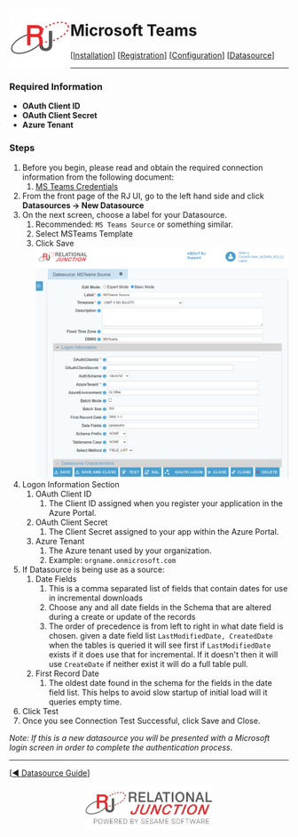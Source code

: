  <a href="http://www.sesamesoftware.com"><img align=left src="../images/RJOrbit110x110.png"></img></a>

# Microsoft Teams

[[Installation](../guides/installguide.md)] [[Registration](../guides/RegistrationGuide.md)] [[Configuration](../guides/configurationGuide.md)] [[Datasource](../guides/DatasourceGuide.md)]

---
[comment]: # (Leave Or Alter Required info as needed)

### Required Information

* **OAuth Client ID**
* **OAuth Client Secret**
* **Azure Tenant**

### Steps

[comment]: # (step 1 is common to all Datasources)
[comment]: # (Step 2.1 and 2.2 should be adjusted for Data Source specific)
[comment]: # (Step 3 should be Image of the datasource you can add the screenshot to the images folder or create a placeholder like {image of datasource screen})
[comment]: # (adjust step 4 and below as needed)

1. Before you begin, please read and obtain the required connection information from the following document: 
   1. [MS Teams Credentials](additionalinfo/MSTeamsCreds.md)
2. From the front page of the RJ UI, go to the left hand side and click **Datasources &rarr; New Datasource**
3. On the next screen, choose a label for your Datasource.
   1. Recommended: `MS Teams Source` or something similar.
   2. Select MSTeams Template
   3. Click Save
   ![Microsoft Teams Datasource](../images/msteams.png)
4. Logon Information Section
   1. OAuth Client ID
      1. The Client ID assigned when you register your application in the Azure Portal.
   2. OAuth Client Secret
      1. The Client Secret assigned to your app within the Azure Portal.
   3. Azure Tenant
      1. The Azure tenant used by your organization. 
      2. Example: `orgname.onmicrosoft.com`
5. If Datasource is being use as a source:
   1. Date Fields
      1. This is a comma separated list of fields that contain dates for use in incremental downloads
      2. Choose any and all date fields in the Schema that are altered during a create or update of the records
      3. The order of precedence is from left to right in what date field is chosen. given a date field list `LastModifiedDate, CreatedDate` when the tables is queried it will see first if `LastModifiedDate` exists if it does use that for incremental. If it doesn't then it will use `CreateDate` if neither exist it will do a full table pull.
   2. First Record Date
      1. The oldest date found in the schema for the fields in the date field list. This helps to avoid slow startup of initial load will it queries empty time.
6. Click Test
7. Once you see Connection Test Successful, click Save and Close.

*Note: If this is a new datasource you will be presented with a Microsoft login screen in order to complete the authentication process.*

---

[[&#9664; Datasource Guide](../guides/DatasourceGuide.md)]

<p align="center" >  <a href="http://www.sesamesoftware.com"><img align=center src="../images/poweredBy.png" height="80px"></img></a> </p>
